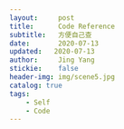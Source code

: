 ```yaml
---
layout:     post
title:      Code Reference
subtitle:   方便自己查
date:       2020-07-13
updated:   2020-07-13
author:     Jing Yang
stickie:    false
header-img: img/scene5.jpg
catalog: true
tags:
    - Self
	- Code
---
```


## 

